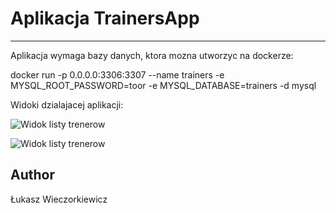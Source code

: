 # Aplikacja TrainersApp

---

Aplikacja wymaga bazy danych, ktora mozna utworzyc na dockerze:

 docker run -p 0.0.0.0:3306:3307 --name trainers -e MYSQL_ROOT_PASSWORD=toor -e MYSQL_DATABASE=trainers -d mysql
 
Widoki dzialajacej aplikacji:

![Widok listy trenerow](/home/lukas/Pictures/lista_trenerow.png "lista trenerów")


![Widok listy trenerow](/home/lukas/Pictures/formularz_dodawania.png "lista trenerów")




 
## Author

Łukasz Wieczorkiewicz
